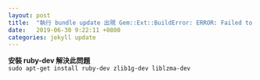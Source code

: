 ```yaml
---
layout: post
title:  "執行 bundle update 出現 Gem::Ext::BuildError: ERROR: Failed to build gem native extension."
date:   2019-06-30 9:22:11 +0800
categories: jekyll update
---
```

**安裝 ruby-dev 解決此問題**   
`sudo apt-get install ruby-dev zlib1g-dev liblzma-dev`  

